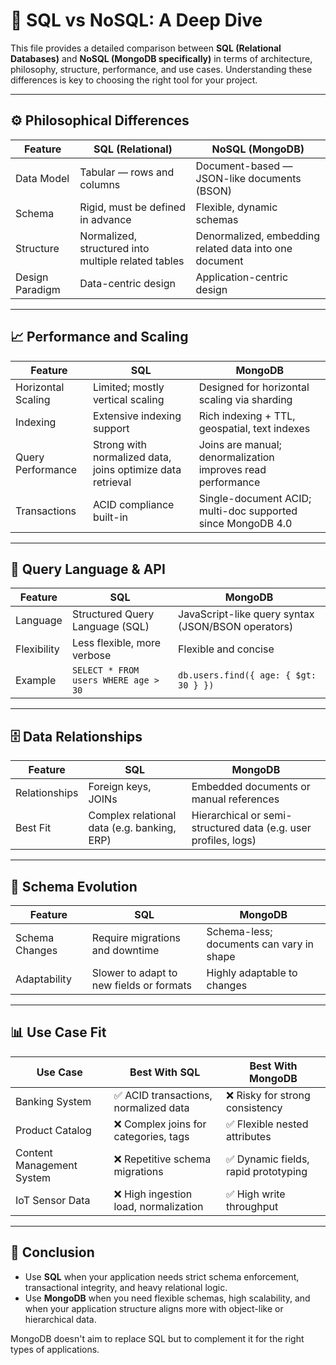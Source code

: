 # 🧮 SQL vs NoSQL: A Deep Dive

This file provides a detailed comparison between **SQL (Relational Databases)** and **NoSQL (MongoDB specifically)** in terms of architecture, philosophy, structure, performance, and use cases. Understanding these differences is key to choosing the right tool for your project.

---

## ⚙️ Philosophical Differences

| Feature         | SQL (Relational)                                    | NoSQL (MongoDB)                                        |
| --------------- | --------------------------------------------------- | ------------------------------------------------------ |
| Data Model      | Tabular — rows and columns                          | Document-based — JSON-like documents (BSON)            |
| Schema          | Rigid, must be defined in advance                   | Flexible, dynamic schemas                              |
| Structure       | Normalized, structured into multiple related tables | Denormalized, embedding related data into one document |
| Design Paradigm | Data-centric design                                 | Application-centric design                             |

---

## 📈 Performance and Scaling

| Feature            | SQL                                                        | MongoDB                                                     |
| ------------------ | ---------------------------------------------------------- | ----------------------------------------------------------- |
| Horizontal Scaling | Limited; mostly vertical scaling                           | Designed for horizontal scaling via sharding                |
| Indexing           | Extensive indexing support                                 | Rich indexing + TTL, geospatial, text indexes               |
| Query Performance  | Strong with normalized data, joins optimize data retrieval | Joins are manual; denormalization improves read performance |
| Transactions       | ACID compliance built-in                                   | Single-document ACID; multi-doc supported since MongoDB 4.0 |

---

## 🧪 Query Language & API

| Feature     | SQL                                  | MongoDB                                            |
| ----------- | ------------------------------------ | -------------------------------------------------- |
| Language    | Structured Query Language (SQL)      | JavaScript-like query syntax (JSON/BSON operators) |
| Flexibility | Less flexible, more verbose          | Flexible and concise                               |
| Example     | `SELECT * FROM users WHERE age > 30` | `db.users.find({ age: { $gt: 30 } })`              |

---

## 🗄️ Data Relationships

| Feature       | SQL                                         | MongoDB                                                         |
| ------------- | ------------------------------------------- | --------------------------------------------------------------- |
| Relationships | Foreign keys, JOINs                         | Embedded documents or manual references                         |
| Best Fit      | Complex relational data (e.g. banking, ERP) | Hierarchical or semi-structured data (e.g. user profiles, logs) |

---

## 🧠 Schema Evolution

| Feature        | SQL                                      | MongoDB                                  |
| -------------- | ---------------------------------------- | ---------------------------------------- |
| Schema Changes | Require migrations and downtime          | Schema-less; documents can vary in shape |
| Adaptability   | Slower to adapt to new fields or formats | Highly adaptable to changes              |

---

## 📊 Use Case Fit

| Use Case                  | Best With SQL                         | Best With MongoDB                    |
| ------------------------- | ------------------------------------- | ------------------------------------ |
| Banking System            | ✅ ACID transactions, normalized data | ❌ Risky for strong consistency      |
| Product Catalog           | ❌ Complex joins for categories, tags | ✅ Flexible nested attributes        |
| Content Management System | ❌ Repetitive schema migrations       | ✅ Dynamic fields, rapid prototyping |
| IoT Sensor Data           | ❌ High ingestion load, normalization | ✅ High write throughput             |

---

## 🧭 Conclusion

- Use **SQL** when your application needs strict schema enforcement, transactional integrity, and heavy relational logic.
- Use **MongoDB** when you need flexible schemas, high scalability, and when your application structure aligns more with object-like or hierarchical data.

MongoDB doesn't aim to replace SQL but to complement it for the right types of applications.
